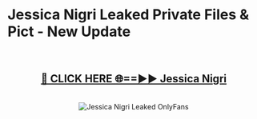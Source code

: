 # Jessica Nigri Leaked Private Files & Pict - New Update
<br>
<div align="center">
<h2><a href="https://mediafilles.blogspot.com/?title=Jessica_Nigri" rel="nofollow">🔴 CLICK HERE 🌐==►► Jessica Nigri</a></h2>
<br>
<a href="https://mediafilles.blogspot.com/?title=Jessica_Nigri" rel="nofollow" data-target="animated-image.originalLink"><img src="https://i.ibb.co.com/WyWwxjT/player-gif2.gif" alt="Jessica Nigri Leaked OnlyFans" style="max-width: 100%; display: inline-block;" data-target="animated-image.originalImage"></a>
</div>
<br>